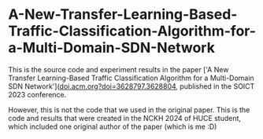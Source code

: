 # A-New-Transfer-Learning-Based-Traffic-Classification-Algorithm-for-a-Multi-Domain-SDN-Network
This is the source code and experiment results in the paper ['A New Transfer Learning-Based Traffic Classification Algorithm for a Multi-Domain SDN Network']([doi.acm.org?doi=3628797.3628804](https://dl.acm.org/doi/10.1145/3628797.3628804), published in the SOICT 2023 conference.

However, this is not the code that we used in the original paper. This is the code and results that were created in the NCKH 2024 of HUCE student, which included one original author of the paper (which is me :D)

